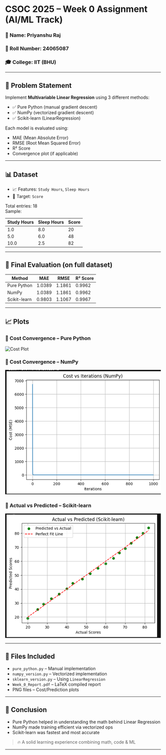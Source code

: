 # CSOC 2025 – Week 0 Assignment (AI/ML Track)

### 👤 Name: Priyanshu Raj  
### 🏫 Roll Number: 24065087
### 🎓 College: IIT (BHU)

---

## 📌 Problem Statement

Implement **Multivariable Linear Regression** using 3 different methods:

- ✅ Pure Python (manual gradient descent)
- ✅ NumPy (vectorized gradient descent)
- ✅ Scikit-learn (LinearRegression)

Each model is evaluated using:
- MAE (Mean Absolute Error)
- RMSE (Root Mean Squared Error)
- R² Score
- Convergence plot (if applicable)

---

## 📊 Dataset

- 📈 Features: `Study Hours`, `Sleep Hours`
- 🎯 Target: `Score`

Total entries: 18  
Sample:

| Study Hours | Sleep Hours | Score |
|-------------|-------------|-------|
| 1.0         | 8.0         | 20    |
| 5.0         | 6.0         | 48    |
| 10.0        | 2.5         | 82    |

---

## 🚀 Final Evaluation (on full dataset)

| Method        | MAE    | RMSE   | R² Score |
|---------------|--------|--------|----------|
| Pure Python   | 1.0389 | 1.1861 | 0.9962   |
| NumPy         | 1.0389 | 1.1861 | 0.9962   |
| Scikit-learn  | 0.9803 | 1.1067 | 0.9967   |

---

## 📈 Plots

### 🔸 Cost Convergence – Pure Python

![Cost Plot](cost_plot_pure_python.png)

### 🔸 Cost Convergence – NumPy

![Cost Plot](cost_plot_numpy.png)

### 🔸 Actual vs Predicted – Scikit-learn

![Prediction Plot](prediction_plot_sklearn.png)

---

## 📂 Files Included

- `pure_python.py` – Manual implementation
- `numpy_version.py` – Vectorized implementation
- `sklearn_version.py` – Using `LinearRegression`
- `Week_0_Report.pdf` – LaTeX compiled report
- PNG files – Cost/Prediction plots

---

## 💬 Conclusion

- Pure Python helped in understanding the math behind Linear Regression
- NumPy made training efficient via vectorized ops
- Scikit-learn was fastest and most accurate

> 🔥 A solid learning experience combining math, code & ML

---

